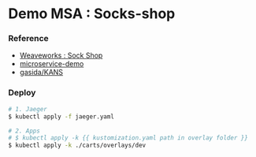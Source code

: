 # Demo MSA : Socks-shop

### Reference
* [Weaveworks : Sock Shop](https://microservices-demo.github.io/docs/quickstart.html)
* [microservice-demo](https://github.com/microservices-demo/microservices-demo/tree/master/deploy/kubernetes)
* [gasida/KANS](https://github.com/gasida/KANS/blob/main/msa/sock-shop-demo.yaml)

### Deploy
```bash
# 1. Jaeger
$ kubectl apply -f jaeger.yaml

# 2. Apps
# $ kubectl apply -k {{ kustomization.yaml path in overlay folder }}
$ kubectl apply -k ./carts/overlays/dev
```